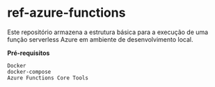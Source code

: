 # ref-azure-functions

Este repositório armazena a estrutura básica para a execução de uma função serverless Azure em ambiente de desenvolvimento local.

**Pré-requisitos**
```
Docker
docker-compose
Azure Functions Core Tools
```
